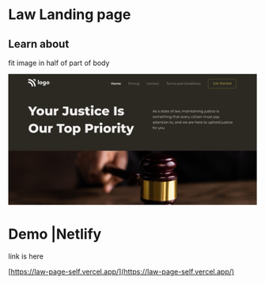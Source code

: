 # Law Landing page

## Learn about

fit image in half of part of body

![image](thumbnail.png)

# Demo |Netlify

link is here

[https://law-page-self.vercel.app/](https://law-page-self.vercel.app/)
